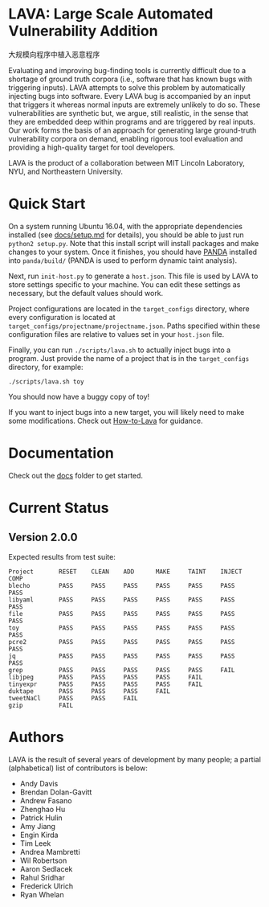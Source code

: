 # LAVA: Large Scale Automated Vulnerability Addition
大规模向程序中植入恶意程序

Evaluating and improving bug-finding tools is currently difficult due to
a shortage of ground truth corpora (i.e., software that has known bugs
with triggering inputs). LAVA attempts to solve this problem by
automatically injecting bugs into software. Every LAVA bug is
accompanied by an input that triggers it whereas normal inputs are
extremely unlikely to do so. These vulnerabilities are synthetic but, we
argue, still realistic, in the sense that they are embedded deep within
programs and are triggered by real inputs. Our work forms the basis of
an approach for generating large ground-truth vulnerability corpora on
demand, enabling rigorous tool evaluation and providing a high-quality
target for tool developers.

LAVA is the product of a collaboration between MIT Lincoln Laboratory,
NYU, and Northeastern University.

# Quick Start

On a system running Ubuntu 16.04, with the appropriate dependencies installed
(see [docs/setup.md](docs/setup.md) for details), you should be able to just 
run `python2 setup.py`. Note that this install script will install packages
and make changes to your system. Once it finishes, you should have
[PANDA](https://github.com/panda-re/panda) installed into `panda/build/`
(PANDA is used to perform dynamic taint analysis).

Next, run `init-host.py` to generate a `host.json`.
This file is used by LAVA to store settings specific
to your machine. You can edit these settings as necessary, but the default
values should work.

Project configurations are located in the `target_configs` directory, where
every configuration is located at `target_configs/projectname/projectname.json`.
Paths specified within these configuration files are relative to values set
in your `host.json` file.

Finally, you can run `./scripts/lava.sh` to actually inject bugs
into a program. Just provide the name of a project that is in the
`target_configs` directory, for example:

```
./scripts/lava.sh toy
```

You should now have a buggy copy of toy!

If you want to inject bugs into a new target, you will likely need to make some
modifications. Check out [How-to-Lava](docs/how-to-lava.md) for guidance.

# Documentation
Check out the [docs](docs/) folder to get started.


# Current Status
## Version 2.0.0

Expected results from test suite:
```
Project       RESET    CLEAN    ADD      MAKE     TAINT    INJECT   COMP
blecho        PASS     PASS     PASS     PASS     PASS     PASS     PASS
libyaml       PASS     PASS     PASS     PASS     PASS     PASS     PASS
file          PASS     PASS     PASS     PASS     PASS     PASS     PASS
toy           PASS     PASS     PASS     PASS     PASS     PASS     PASS
pcre2         PASS     PASS     PASS     PASS     PASS     PASS     PASS
jq            PASS     PASS     PASS     PASS     PASS     PASS     PASS
grep          PASS     PASS     PASS     PASS     PASS     FAIL
libjpeg       PASS     PASS     PASS     PASS     FAIL
tinyexpr      PASS     PASS     PASS     PASS     FAIL
duktape       PASS     PASS     PASS     FAIL
tweetNaCl     PASS     PASS     FAIL
gzip          FAIL
```

# Authors

LAVA is the result of several years of development by many people; a
partial (alphabetical) list of contributors is below:

* Andy Davis
* Brendan Dolan-Gavitt
* Andrew Fasano
* Zhenghao Hu
* Patrick Hulin
* Amy Jiang
* Engin Kirda
* Tim Leek
* Andrea Mambretti
* Wil Robertson
* Aaron Sedlacek
* Rahul Sridhar
* Frederick Ulrich
* Ryan Whelan
